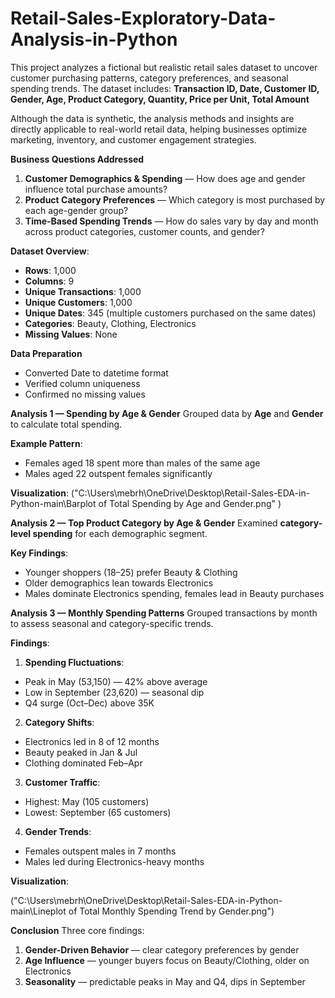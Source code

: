 # Retail-Sales-Exploratory-Data-Analysis-in-Python

This project analyzes a fictional but realistic retail sales dataset to uncover customer purchasing patterns, category preferences, and seasonal spending trends.
The dataset includes:
**Transaction ID, Date, Customer ID, Gender, Age, Product Category, Quantity, Price per Unit, Total Amount**

Although the data is synthetic, the analysis methods and insights are directly applicable to real-world retail data, helping businesses optimize marketing, inventory, and customer engagement strategies.

**Business Questions Addressed**
1. **Customer Demographics & Spending** — How does age and gender influence total purchase amounts?
2. **Product Category Preferences** — Which category is most purchased by each age-gender group?
3. **Time-Based Spending Trends** — How do sales vary by day and month across product categories, customer counts, and gender?

**Dataset Overview**:
- **Rows**: 1,000
- **Columns**: 9
- **Unique Transactions**: 1,000
- **Unique Customers**: 1,000
- **Unique Dates**: 345 (multiple customers purchased on the same dates)
- **Categories**: Beauty, Clothing, Electronics
- **Missing Values**: None

**Data Preparation**
- Converted Date to datetime format
- Verified column uniqueness
- Confirmed no missing values


**Analysis 1 — Spending by Age & Gender**
Grouped data by **Age** and **Gender** to calculate total spending.

**Example Pattern**:

- Females aged 18 spent more than males of the same age
- Males aged 22 outspent females significantly

**Visualization**:
("C:\Users\mebrh\OneDrive\Desktop\Retail-Sales-EDA-in-Python-main\Barplot of Total Spending by Age and Gender.png" )



**Analysis 2 — Top Product Category by Age & Gender**
Examined **category-level spending** for each demographic segment.

**Key Findings**:

- Younger shoppers (18–25) prefer Beauty & Clothing
- Older demographics lean towards Electronics
- Males dominate Electronics spending, females lead in Beauty purchases



**Analysis 3 — Monthly Spending Patterns**
Grouped transactions by month to assess seasonal and category-specific trends.

**Findings**:

1. **Spending Fluctuations**:
- Peak in May (53,150) — 42% above average
- Low in September (23,620) — seasonal dip
- Q4 surge (Oct–Dec) above 35K

2. **Category Shifts**:
- Electronics led in 8 of 12 months
- Beauty peaked in Jan & Jul
- Clothing dominated Feb–Apr

3. **Customer Traffic**:
- Highest: May (105 customers)
- Lowest: September (65 customers)

4. **Gender Trends**:
- Females outspent males in 7 months
- Males led during Electronics-heavy months

**Visualization**:

("C:\Users\mebrh\OneDrive\Desktop\Retail-Sales-EDA-in-Python-main\Lineplot of Total Monthly Spending Trend by Gender.png")




**Conclusion**
Three core findings:

1. **Gender-Driven Behavior** — clear category preferences by gender
2. **Age Influence** — younger buyers focus on Beauty/Clothing, older on Electronics
3. **Seasonality** — predictable peaks in May and Q4, dips in September



